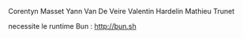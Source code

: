 Corentyn Masset
Yann Van De Veire
Valentin Hardelin
Mathieu Trunet

necessite le runtime Bun : http://bun.sh
